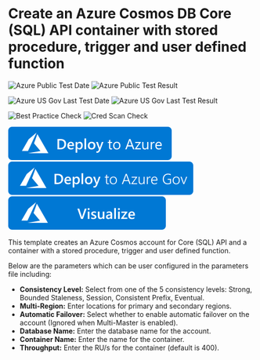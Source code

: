 # Create an Azure Cosmos DB Core (SQL) API container with stored procedure, trigger and user defined function

![Azure Public Test Date](https://azurequickstartsservice.blob.core.windows.net/badges/101-cosmosdb-sql-container-sprocs/PublicLastTestDate.svg)
![Azure Public Test Result](https://azurequickstartsservice.blob.core.windows.net/badges/101-cosmosdb-sql-container-sprocs/PublicDeployment.svg)

![Azure US Gov Last Test Date](https://azurequickstartsservice.blob.core.windows.net/badges/101-cosmosdb-sql-container-sprocs/FairfaxLastTestDate.svg)
![Azure US Gov Last Test Result](https://azurequickstartsservice.blob.core.windows.net/badges/101-cosmosdb-sql-container-sprocs/FairfaxDeployment.svg)

![Best Practice Check](https://azurequickstartsservice.blob.core.windows.net/badges/101-cosmosdb-sql-container-sprocs/BestPracticeResult.svg)
![Cred Scan Check](https://azurequickstartsservice.blob.core.windows.net/badges/101-cosmosdb-sql-container-sprocs/CredScanResult.svg)

[![Deploy To Azure](https://raw.githubusercontent.com/Azure/azure-quickstart-templates/master/1-CONTRIBUTION-GUIDE/images/deploytoazure.svg?sanitize=true)](https://portal.azure.com/#create/Microsoft.Template/uri/https%3A%2F%2Fraw.githubusercontent.com%2FAzure%2Fazure-quickstart-templates%2Fmaster%2F101-cosmosdb-sql-container-sprocs%2Fazuredeploy.json)
[![Deploy To Azure US Gov](https://raw.githubusercontent.com/Azure/azure-quickstart-templates/master/1-CONTRIBUTION-GUIDE/images/deploytoazuregov.svg?sanitize=true)](https://portal.azure.us/#create/Microsoft.Template/uri/https%3A%2F%2Fraw.githubusercontent.com%2FAzure%2Fazure-quickstart-templates%2Fmaster%2F101-cosmosdb-sql-container-sprocs%2Fazuredeploy.json) 
[![Visualize](https://raw.githubusercontent.com/Azure/azure-quickstart-templates/master/1-CONTRIBUTION-GUIDE/images/visualizebutton.svg?sanitize=true)](http://armviz.io/#/?load=https%3A%2F%2Fraw.githubusercontent.com%2FAzure%2Fazure-quickstart-templates%2Fmaster%2F101-cosmosdb-sql-container-sprocs%2Fazuredeploy.json)

This template creates an Azure Cosmos account for Core (SQL) API and a container with a stored procedure, trigger and user defined function.

Below are the parameters which can be user configured in the parameters file including:

- **Consistency Level:** Select from one of the 5 consistency levels: Strong, Bounded Staleness, Session, Consistent Prefix, Eventual.
- **Multi-Region:** Enter locations for primary and secondary regions.
- **Automatic Failover:** Select whether to enable automatic failover on the account (Ignored when Multi-Master is enabled).
- **Database Name:** Enter the database name for the account.
- **Container Name:** Enter the name for the container.
- **Throughput:** Enter the RU/s for the container (default is 400).


